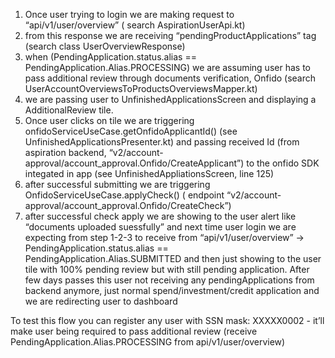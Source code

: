 1. Once user trying to login we are making request to “api/v1/user/overview” ( search AspirationUserApi.kt)
2. from this response we are receiving “pendingProductApplications” tag (search class UserOverviewResponse)
3. when (PendingApplication.status.alias == PendingApplication.Alias.PROCESSING) we are assuming user has to pass additional review through documents verification, Onfido (search UserAccountOverviewsToProductsOverviewsMapper.kt)
4. we are passing user to UnfinishedApplicationsScreen and displaying a AdditionalReview tile.
5. Once user clicks on tile we are triggering onfidoServiceUseCase.getOnfidoApplicantId() (see UnfinishedApplicationsPresenter.kt) and passing received Id (from aspiration backend, “v2/account-approval/account_approval.Onfido/CreateApplicant”) to the onfido SDK integated in app (see UnfinishedAppliationsScreen, line 125)
6. after successful submitting we are triggering OnfidoServiceUseCase.applyCheck() ( endpoint “v2/account-approval/account_approval.Onfido/CreateCheck”)
7. after successful check apply we are showing to the user alert like “documents uploaded suessfully” and next time user login we are expecting from step 1-2-3 to receive from “api/v1/user/overview” -> PendingApplication.status.alias == PendingApplication.Alias.SUBMITTED
and then just showing to the user tile with 100% pending review but with still pending application. After few days passes this user not receiving any pendingApplications from backend anymore, just normal spend/investment/credit application and we are redirecting user to dashboard 

To test this flow you can register any user with SSN mask: XXXXX0002 - it’ll make user being required to pass additional review (receive PendingApplication.Alias.PROCESSING  from api/v1/user/overview)